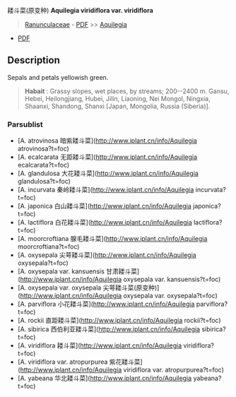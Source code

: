 耧斗菜(原变种) **Aquilegia viridiflora var. viridiflora**

> [Ranunculaceae](http://www.iplant.cn/info/Ranunculaceae?t=foc) - [PDF](http://www.iplant.cn/foc/pdf/Ranunculaceae.pdf) >> [Aquilegia](http://www.iplant.cn/info/Aquilegia?t=foc)
 - [PDF](http://www.iplant.cn/foc/pdf/Aquilegia.pdf)

## Description

Sepals and petals yellowish green.


> **Habait** : 
> Grassy slopes, wet places, by streams; 200--2400 m. Gansu, Hebei, Heilongjiang, Hubei, Jilin, Liaoning, Nei Mongol, Ningxia, Shaanxi, Shandong, Shanxi [Japan, Mongolia, Russia (Siberia)].

### Parsublist

* [A.  atrovinosa  暗紫耧斗菜](http://www.iplant.cn/info/Aquilegia atrovinosa?t=foc)
* [A.  ecalcarata  无距耧斗菜](http://www.iplant.cn/info/Aquilegia ecalcarata?t=foc)
* [A.  glandulosa  大花耧斗菜](http://www.iplant.cn/info/Aquilegia glandulosa?t=foc)
* [A.  incurvata  秦岭耧斗菜](http://www.iplant.cn/info/Aquilegia incurvata?t=foc)
* [A.  japonica  白山耧斗菜](http://www.iplant.cn/info/Aquilegia japonica?t=foc)
* [A.  lactiflora  白花耧斗菜](http://www.iplant.cn/info/Aquilegia lactiflora?t=foc)
* [A.  moorcroftiana  腺毛耧斗菜](http://www.iplant.cn/info/Aquilegia moorcroftiana?t=foc)
* [A.  oxysepala  尖萼耧斗菜](http://www.iplant.cn/info/Aquilegia oxysepala?t=foc)
* [A.  oxysepala var. kansuensis  甘肃耧斗菜](http://www.iplant.cn/info/Aquilegia oxysepala var. kansuensis?t=foc)
* [A.  oxysepala var. oxysepala  尖萼耧斗菜(原变种)](http://www.iplant.cn/info/Aquilegia oxysepala var. oxysepala?t=foc)
* [A.  parviflora  小花耧斗菜](http://www.iplant.cn/info/Aquilegia parviflora?t=foc)
* [A.  rockii  直距耧斗菜](http://www.iplant.cn/info/Aquilegia rockii?t=foc)
* [A.  sibirica  西伯利亚耧斗菜](http://www.iplant.cn/info/Aquilegia sibirica?t=foc)
* [A.  viridiflora  耧斗菜](http://www.iplant.cn/info/Aquilegia viridiflora?t=foc)
* [A.  viridiflora var. atropurpurea  紫花耧斗菜](http://www.iplant.cn/info/Aquilegia viridiflora var. atropurpurea?t=foc)
* [A.  yabeana  华北耧斗菜](http://www.iplant.cn/info/Aquilegia yabeana?t=foc)

